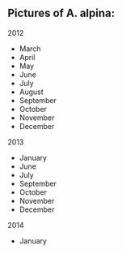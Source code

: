 ## Pictures of A. alpina:

2012
- March
- April
- May
- June
- July
- August
- September
- October
- November
- December

2013
- January
- June
- July
- September
- October
- November
- December

2014
- January
